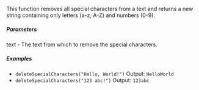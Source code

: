 This function removes all special characters from a text and returns a new string containing only letters (a-z, A-Z) and numbers (0-9).

##### Parameters
text - The text from which to remove the special characters.

##### Examples
* `deleteSpecialCharacters("Hello, World!")` Output: `HelloWorld`
* `deleteSpecialCharacters("123 abc!")` Output: `123abc` 
